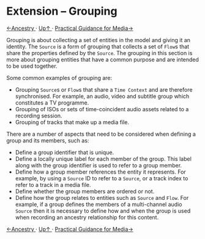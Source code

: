 # Extension &ndash; Grouping
[←Ancestry ](2.6._Extension_-_Ancestry.md) · [ Up↑ ](..) · [Practical Guidance for Media→](3.0._Practical_Guidance_for_Media.md)

Grouping is about collecting a set of entities in the model and giving it an identity. The `Source` is a form of grouping that collects a set of `Flow`s that share the properties defined by the `Source`. The grouping in this section is more about grouping entities that have a common purpose and are intended to be used together.

Some common examples of grouping are:
* Grouping `Source`s or `Flow`s that share a `Time Context` and are therefore synchronised. For example, an audio, video and subtitle group which constitutes a TV programme.
* Grouping of ISOs or sets of time-coincident audio assets related to a recording session.
* Grouping of tracks that make up a media file.

There are a number of aspects that need to be considered when defining a group and its members, such as:
* Define a group identifier that is unique.
* Define a locally unique label for each member of the group. This label along with the group identifier is used to refer to a group member.
* Define how a group member references the entity it represents. For example, by using a `Source` ID to refer to a `Source`, or a track index to refer to a track in a media file.
* Define whether the group members are ordered or not.
* Define how the group relates to entities such as `Source` and `Flow`. For example, if a group defines the members of a multi-channel audio `Source` then it is necessary to define how and when the group is used when recording an ancestry relationship for this content.


[←Ancestry ](2.6._Extension_-_Ancestry.md) · [ Up↑ ](..) · [Practical Guidance for Media→](3.0._Practical_Guidance_for_Media.md)

